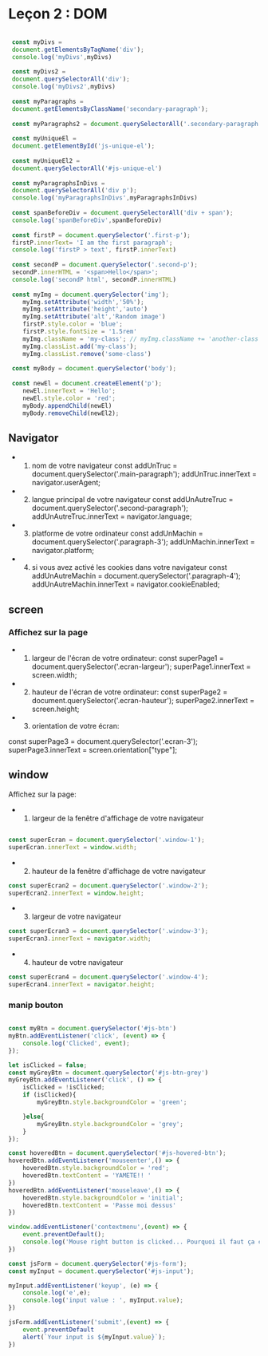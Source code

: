 # Leçon 2 : DOM

```javascript

 const myDivs = 
 document.getElementsByTagName('div');
 console.log('myDivs',myDivs)
 
 const myDivs2 = 
 document.querySelectorAll('div');
 console.log('myDivs2',myDivs)
 
 const myParagraphs =
 document.getElementsByClassName('secondary-paragraph');
 
 const myParagraphs2 = document.querySelectorAll('.secondary-paragraph')
 
 const myUniqueEl = 
 document.getElementById('js-unique-el');
 
 const myUniqueEl2 =
 document.querySelectorAll('#js-unique-el')
 
 const myParagraphsInDivs =
 document.querySelectorAll('div p');
 console.log('myParagraphsInDivs',myParagraphsInDivs)
 
 const spanBeforeDiv = document.querySelectorAll('div + span');
 console.log('spanBeforeDiv',spanBeforeDiv)
 
 const firstP = document.querySelector('.first-p');
 firstP.innerText= 'I am the first paragraph';
 console.log('firstP > text', firstP.innerText)
 
 const secondP = document.querySelector('.second-p');
 secondP.innerHTML = '<span>Hello</span>';
 console.log('secondP html', secondP.innerHTML)
 
 const myImg = document.querySelector('img');
    myImg.setAttribute('width','50%');
    myImg.setAttribute('height','auto')
    myImg.setAttribute('alt','Random image')
    firstP.style.color = 'blue';
    firstP.style.fontSize = '1.5rem'
    myImg.className = 'my-class'; // myImg.className += 'another-class'
    myImg.classList.add('my-class');
    myImg.classList.remove('some-class')
 
 const myBody = document.querySelector('body');
 
 const newEl = document.createElement('p');
    newEl.innerText = 'Hello';
    newEl.style.color = 'red';
    myBody.appendChild(newEl)
    myBody.removeChild(newEl2);
```
## Navigator
 * 1. nom de votre navigateur
const addUnTruc = document.querySelector('.main-paragraph');
addUnTruc.innerText = navigator.userAgent;

 * 2. langue principal de votre navigateur
const addUnAutreTruc = document.querySelector('.second-paragraph');
addUnAutreTruc.innerText = navigator.language;

 * 3. platforme de votre ordinateur
const addUnMachin = document.querySelector('.paragraph-3');
addUnMachin.innerText = navigator.platform;

* 4. si vous avez activé les cookies dans votre navigateur
const addUnAutreMachin = document.querySelector('.paragraph-4');
addUnAutreMachin.innerText = navigator.cookieEnabled;

## screen

 ### Affichez sur la page
* 1. largeur de l'écran de votre ordinateur:
const superPage1 = document.querySelector('.ecran-largeur');
superPage1.innerText = screen.width;

* 2. hauteur de l'écran de votre ordinateur:
const superPage2 = document.querySelector('.ecran-hauteur');
superPage2.innerText = screen.height;

* 3. orientation de votre écran:

const superPage3 = document.querySelector('.ecran-3');
superPage3.innerText = screen.orientation["type"];

## window
 Affichez sur la page:
 * 1. largeur de la fenêtre d'affichage de votre navigateur

```javascript

const superEcran = document.querySelector('.window-1');
superEcran.innerText = window.width;
```

 * 2. hauteur de la fenêtre d'affichage de votre navigateur

```javascript
const superEcran2 = document.querySelector('.window-2');
superEcran2.innerText = window.height;
```

 * 3. largeur de votre navigateur

```javascript
const superEcran3 = document.querySelector('.window-3');
superEcran3.innerText = navigator.width;
```

 * 4. hauteur de votre navigateur
```javascript
const superEcran4 = document.querySelector('.window-4');
superEcran4.innerText = navigator.height;
```


### manip bouton


```javascript

const myBtn = document.querySelector('#js-btn')
myBtn.addEventListener('click', (event) => {
    console.log('Clicked', event);
});

let isClicked = false;
const myGreyBtn = document.querySelector('#js-btn-grey')
myGreyBtn.addEventListener('click', () => {
    isClicked = !isClicked;
    if (isClicked){
        myGreyBtn.style.backgroundColor = 'green';

    }else{
        myGreyBtn.style.backgroundColor = 'grey';
    }
});

const hoveredBtn = document.querySelector('#js-hovered-btn');
hoveredBtn.addEventListener('mouseenter',() => {
    hoveredBtn.style.backgroundColor = 'red';
    hoveredBtn.textContent = 'YAMETE!! '
})
hoveredBtn.addEventListener('mouseleave',() => {
    hoveredBtn.style.backgroundColor = 'initial';
    hoveredBtn.textContent = 'Passe moi dessus'
})

window.addEventListener('contextmenu',(event) => {
    event.preventDefault();
    console.log('Mouse right button is clicked... Pourquoi il faut ça ce fdp');
})

const jsForm = document.querySelector('#js-form');
const myInput = document.querySelector('#js-input');

myInput.addEventListener('keyup', (e) => {
    console.log('e',e);
    console.log('input value : ', myInput.value);
})

jsForm.addEventListener('submit',(event) => {
    event.preventDefault
    alert(`Your input is ${myInput.value}`);
})

```